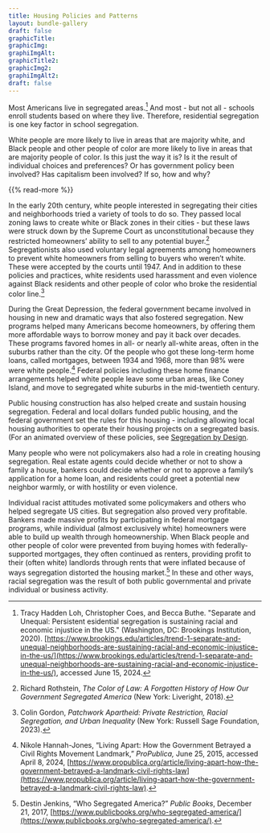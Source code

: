 ```yaml
---
title: Housing Policies and Patterns
layout: bundle-gallery
draft: false
graphicTitle:
graphicImg:
graphiImgAlt: 
graphicTitle2:
graphicImg2:
graphiImgAlt2: 
draft: false
---
```


Most Americans live in segregated areas.[^1] And most - but not all - schools enroll students based on where they live. Therefore, residential segregation is one key factor in school segregation.

White people are more likely to live in areas that are majority white, and Black people and other people of color are more likely to live in areas that are majority people of color. Is this just the way it is? Is it the result of individual choices and preferences? Or has government policy been involved? Has capitalism been involved? If so, how and why?

{{% read-more %}}

In the early 20th century, white people interested in segregating their cities and neighborhoods tried a variety of tools to do so. They passed local zoning laws to create white or Black zones in their cities - but these laws were struck down by the Supreme Court as unconstitutional because they restricted homeowners’ ability to sell to any potential buyer.[^2] Segregationists also used voluntary legal agreements among homeowners to prevent white homeowners from selling to buyers who weren’t white. These were accepted by the courts until 1947. And in addition to these policies and practices, white residents used harassment and even violence against Black residents and other people of color who broke the residential color line.[^3]

During the Great Depression, the federal government became involved in housing in new and dramatic ways that also fostered segregation. New programs helped many Americans become homeowners, by offering them more affordable ways to borrow money and pay it back over decades. These programs favored homes in all- or nearly all-white areas, often in the suburbs rather than the city. Of the people who got these long-term home loans, called mortgages, between 1934 and 1968, more than 98% were were white people.[^4] Federal policies including these home finance arrangements helped white people leave some urban areas, like Coney Island, and move to segregated white suburbs in the mid-twentieth century.

Public housing construction has also helped create and sustain housing segregation. Federal and local dollars funded public housing, and the federal government set the rules for this housing - including allowing local housing authorities to operate their housing projects on a segregated basis. (For an animated overview of these policies, see [Segregation by Design](https://www.segregatedbydesign.com/).

Many people who were not policymakers also had a role in creating housing segregation. Real estate agents could decide whether or not to show a family a house, bankers could decide whether or not to approve a family’s application for a home loan, and residents could greet a potential new neighbor warmly, or with hostility or even violence.

Individual racist attitudes motivated some policymakers and others who helped segregate US cities. But segregation also proved very profitable. Bankers made massive profits by participating in federal mortgage programs, while individual (almost exclusively white) homeowners were able to build up wealth through homeownership. When Black people and other people of color were prevented from buying homes with federally-supported mortgages, they often continued as renters, providing profit to their (often white) landlords through rents that were inflated because of ways segregation distorted the housing market.[^5] In these and other ways, racial segregation was the result of both public governmental and private individual or business activity.

[^1]: Tracy Hadden Loh, Christopher Coes, and Becca Buthe. "Separate and Unequal: Persistent esidential segregation is sustaining racial and economic injustice in the US." (Washington, DC: Brookings Institution, 2020). [https://www.brookings.edu/articles/trend-1-separate-and-unequal-neighborhoods-are-sustaining-racial-and-economic-injustice-in-the-us/](https://www.brookings.edu/articles/trend-1-separate-and-unequal-neighborhoods-are-sustaining-racial-and-economic-injustice-in-the-us/), accessed June 15, 2024. 

[^2]: Richard Rothstein, *The Color of Law: A Forgotten History of How Our Government Segregated America* (New York: Liveright, 2018).

[^3]: Colin Gordon, *Patchwork Apartheid: Private Restriction, Racial Segregation, and Urban Inequality* (New York: Russell Sage Foundation, 2023).

[^4]: Nikole Hannah-Jones, “Living Apart: How the Government Betrayed a Civil Rights Movement Landmark,” *ProPublica,* June 25, 2015, accessed April 8, 2024, [https://www.propublica.org/article/living-apart-how-the-government-betrayed-a-landmark-civil-rights-law](https://www.propublica.org/article/living-apart-how-the-government-betrayed-a-landmark-civil-rights-law).

[^5]: Destin Jenkins, “Who Segregated America?” *Public Books*, December 21, 2017, [https://www.publicbooks.org/who-segregated-america/](https://www.publicbooks.org/who-segregated-america/).
